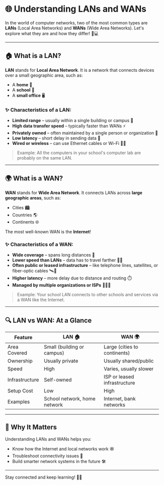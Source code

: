 # 🌐 Understanding LANs and WANs

In the world of computer networks, two of the most common types are **LANs** (Local Area Networks) and **WANs** (Wide Area Networks). Let's explore what they are and how they differ! 🧠💻

---

## 🏠 What is a LAN?

**LAN** stands for **Local Area Network**. It is a network that connects devices over a small geographic area, such as:

- A **home** 🏡
- A **school** 🏫
- A **small office** 🖥️

### ✨ Characteristics of a LAN:

- **Limited range** – usually within a single building or campus 🏢
- **High data transfer speed** – typically faster than WANs ⚡
- **Privately owned** – often maintained by a single person or organization 🔧
- **Low latency** – short delay in sending data 🚀
- **Wired or wireless** – can use Ethernet cables or Wi-Fi 🔌📶

> Example: All the computers in your school's computer lab are probably on the same LAN.

---

## 🌍 What is a WAN?

**WAN** stands for **Wide Area Network**. It connects LANs across **large geographic areas**, such as:

- Cities 🏙️
- Countries 🌎
- Continents 🌐

The most well-known WAN is the **Internet**!

### ✨ Characteristics of a WAN:

- **Wide coverage** – spans long distances 📏
- **Lower speed than LANs** – data has to travel farther 🚗💨
- **Often public or leased infrastructure** – like telephone lines, satellites, or fiber-optic cables 🛰️📡
- **Higher latency** – more delay due to distance and routing ⏱️
- **Managed by multiple organizations or ISPs** 🏢🏢🏢

> Example: Your school LAN connects to other schools and services via a WAN like the Internet.

---

## 🔍 LAN vs WAN: At a Glance

| Feature              | LAN 🏠                         | WAN 🌍                          |
|----------------------|-------------------------------|----------------------------------|
| Area Covered         | Small (building or campus)     | Large (cities to continents)     |
| Ownership            | Usually private                | Usually shared/public            |
| Speed                | High                           | Varies, usually slower           |
| Infrastructure       | Self-owned                     | ISP or leased infrastructure     |
| Setup Cost           | Low                            | High                             |
| Examples             | School network, home network   | Internet, bank networks          |

---

## 🧠 Why It Matters

Understanding LANs and WANs helps you:

- Know how the Internet and local networks work 🕸️
- Troubleshoot connectivity issues 🔧
- Build smarter network systems in the future 🛠️

---

Stay connected and keep learning! 🔌💡

